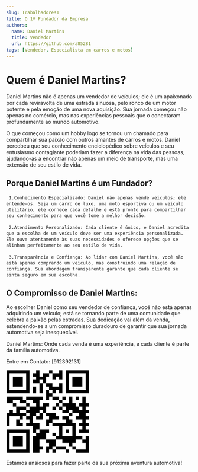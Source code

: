 ```yaml
---
slug: Trabalhadores1
title: O 1ª Fundador da Empresa
authors:
  name: Daniel Martins
  title: Vendedor
  url: https://github.com/a85281
tags: [Vendedor, Especialista em carros e motos]
---
```


# Quem é **Daniel Martins**?

Daniel Martins não é apenas um vendedor de veículos; ele é um apaixonado por cada reviravolta de uma estrada sinuosa, pelo ronco de um motor potente e pela emoção de uma nova aquisição. Sua jornada começou não apenas no comércio, mas nas experiências pessoais que o conectaram profundamente ao mundo automotivo.

O que começou como um hobby logo se tornou um chamado para compartilhar sua paixão com outros amantes de carros e motos. Daniel percebeu que seu conhecimento enciclopédico sobre veículos e seu entusiasmo contagiante poderiam fazer a diferença na vida das pessoas, ajudando-as a encontrar não apenas um meio de transporte, mas uma extensão de seu estilo de vida.

## Porque Daniel Martins é um Fundador?
```
 1.Conhecimento Especializado: Daniel não apenas vende veículos; ele entende-os. Seja um carro de luxo, uma moto esportiva ou um veículo utilitário, ele conhece cada detalhe e está pronto para compartilhar seu conhecimento para que você tome a melhor decisão.

 2.Atendimento Personalizado: Cada cliente é único, e Daniel acredita que a escolha de um veículo deve ser uma experiência personalizada. Ele ouve atentamente às suas necessidades e oferece opções que se alinham perfeitamente ao seu estilo de vida.

 3.Transparência e Confiança: Ao lidar com Daniel Martins, você não está apenas comprando um veículo, mas construindo uma relação de confiança. Sua abordagem transparente garante que cada cliente se sinta seguro em sua escolha.
```
## O Compromisso de Daniel Martins:

Ao escolher Daniel como seu vendedor de confiança, você não está apenas adquirindo um veículo; está se tornando parte de uma comunidade que celebra a paixão pelas estradas. Sua dedicação vai além da venda, estendendo-se a um compromisso duradouro de garantir que sua jornada automotiva seja inesquecível.

Daniel Martins: Onde cada venda é uma experiência, e cada cliente é parte da família automotiva.

Entre em Contato:
[912392131]

![Alt text](image-1.png)

Estamos ansiosos para fazer parte da sua próxima aventura automotiva!